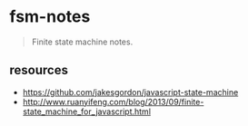 # fsm-notes
> Finite state machine notes.

## resources
- https://github.com/jakesgordon/javascript-state-machine
- http://www.ruanyifeng.com/blog/2013/09/finite-state_machine_for_javascript.html
